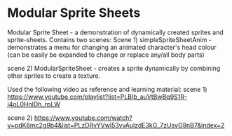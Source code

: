 # Modular Sprite Sheets

Modular Sprite Sheet - a demonstration of dynamically created sprites and sprite-sheets. Contains two scenes:
Scene 1) simpleSpriteSheetAnim - demonstrates a menu for changing an animated character's head colour (can be easily be expanded to change or replace any/all body parts)

scene 2) ModularSpriteSheet - creates a sprite dynamically by combining other sprites to create a texture.

Used the following video as reference and learning material:
scene 1) https://www.youtube.com/playlist?list=PLBIb_auVtBwBq9S1R-j4oL0HnlDh_rpLW

scene 2) https://www.youtube.com/watch?v=pdK6mc2g9b4&list=PLzDRvYVwl53vvAulzdE3kG_7zUsvG9nB7&index=2
